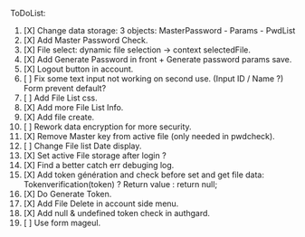 ToDoList:

1. [X] Change data storage: 3 objects: MasterPassword - Params - PwdList
2. [X] Add Master Password Check.
3. [X] File select: dynamic file selection -> context selectedFile.
4. [X] Add Generate Password in front + Generate password params save.
5. [X] Logout button in account.
6. [ ] Fix some text input not working on second use. (Input ID / Name ?) Form prevent default?
7. [ ] Add File List css.
8. [X] Add more File List Info.
9. [X] Add file create.
10. [ ] Rework data encryption for more security.
11. [X] Remove Master key from active file (only needed in pwdcheck).
12. [ ] Change File list Date display.
13. [X] Set active File storage after login ?
14. [X] Find a better catch err debuging log.
15. [X] Add token génération and check before set and get file data: Tokenverification(token) ? Return value : return null;
16. [X] Do Generate Token.
17. [X] Add File Delete in account side menu.
18. [X] Add null & undefined token check in authgard.
19. [ ] Use form mageul.